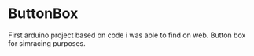 # ButtonBox
First arduino project based on code i was able to find on web. Button box for simracing purposes.

